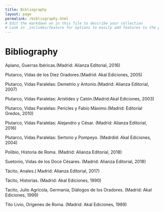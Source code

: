 ```yaml
---
title: Bibliography
layout: page
permalink: /bibliography.html
# Edit the markdown on in this file to describe your collection
# Look in _includes/feature for options to easily add features to the page
---
```

# Bibliography



Apiano, Guerras Ibéricas.(Madrid: Alianza Editorial, 2016)

Plutarco, Vidas de los Diez Oradores.(Madrid: Akal Ediciones, 2005)

Plutarco, Vidas Paralelas: Demetrio y Antonio.(Madrid: Alianza Editorial, 2007)

Plutarco, Vidas Paralelas: Arístides y Catón.(Madrid:Akal Ediciones, 2003) 

Plutarco, Vidas Paralelas: Pericles y Fabio Máximo.(Madrid: Editorial Gredos, 2010)

Plutarco, Vidas Paralelas: Alejandro y César. (Madrid: Alianza Editorial, 2016)

Plutarco, Vidas Paralelas: Sertorio y Pompeyo. (Madrdid: Akal Ediciones, 2004)

Polibio, Historia de Roma. (Madrid: Alianza Editorial, 2018)

Suetonio, Vidas de los Doce Césares. (Madrid: Alianza Editorial, 2018)

Tácito, Anales.( Madrid: Alianza Editorial, 2017)

Tácito, Historias. (Madrid: Akal Ediciones, 1990)

Tacito, Julio Agrícola, Germania, Diálogos de los Oradores. (Madrid: Akal Ediciones, 1999)

Tito Livio, Orígenes de Roma. (Madrid: Akal Ediciones, 1989)
